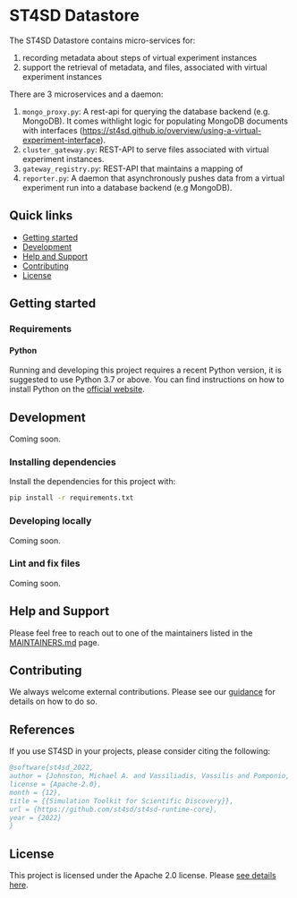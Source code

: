 # ST4SD Datastore

The ST4SD Datastore contains micro-services for:

1. recording metadata about steps of virtual experiment instances
2. support the retrieval of metadata, and files, associated with virtual experiment instances

There are 3 microservices and a daemon:

1. `mongo_proxy.py`: A rest-api for querying the database backend (e.g. MongoDB). It comes withlight logic for populating MongoDB documents with interfaces (https://st4sd.github.io/overview/using-a-virtual-experiment-interface).
2. `cluster_gateway.py`: REST-API to serve files associated with virtual experiment instances.
3. `gateway_registry.py`: REST-API that maintains a mapping of 
4. `reporter.py`: A daemon that asynchronously pushes data from a virtual experiment run into a database backend (e.g MongoDB).

## Quick links

- [Getting started](#getting-started)
- [Development](#development)
- [Help and Support](#help-and-support)
- [Contributing](#contributing)
- [License](#license)

## Getting started

### Requirements

#### Python

Running and developing this project requires a recent Python version, it is suggested to use Python 3.7 or above. You can find instructions on how to install Python on the [official website](https://www.python.org/downloads/).

## Development

Coming soon.

### Installing dependencies

Install the dependencies for this project with:

```bash
pip install -r requirements.txt
```

### Developing locally

Coming soon.

### Lint and fix files

Coming soon.

## Help and Support

Please feel free to reach out to one of the maintainers listed in the [MAINTAINERS.md](MAINTAINERS.md) page.

## Contributing 

We always welcome external contributions. Please see our [guidance](CONTRIBUTING.md) for details on how to do so.

## References

If you use ST4SD in your projects, please consider citing the following:

```bibtex
@software{st4sd_2022,
author = {Johnston, Michael A. and Vassiliadis, Vassilis and Pomponio, Alessandro and Pyzer-Knapp, Edward},
license = {Apache-2.0},
month = {12},
title = {{Simulation Toolkit for Scientific Discovery}},
url = {https://github.com/st4sd/st4sd-runtime-core},
year = {2022}
}
```

## License

This project is licensed under the Apache 2.0 license. Please [see details here](LICENSE.md).

